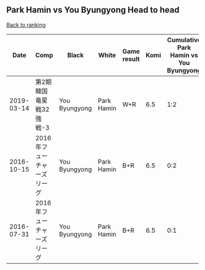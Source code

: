 ## Park Hamin vs You Byungyong Head to head

[Back to ranking](../../index.md)




| **Date** | **Comp** | **Black** | **White** | **Game result** | **Komi** | **Cumulative Park Hamin vs You Byungyong** | **Park Hamin streak** | **You Byungyong streak** | 
| --- | --- | --- | --- | --- | --- | --- | --- | --- |
| 2019-03-14 | 第2期韓国竜星戦32強戦-3 | You Byungyong | Park Hamin | W+R | 6.5 | 1:2 | 1 | 0 | 
| 2016-10-15 | 2016年フューチャーズリーグ | You Byungyong | Park Hamin | B+R | 6.5 | 0:2 | 0 | 2 | 
| 2016-07-31 | 2016年フューチャーズリーグ | You Byungyong | Park Hamin | B+R | 6.5 | 0:1 | 0 | 1 |




